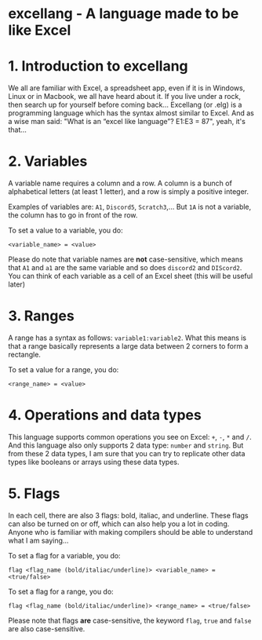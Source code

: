 # excellang - A language made to be like Excel

# 1. Introduction to excellang
We all are familiar with Excel, a spreadsheet app, even if it is in Windows, Linux or in Macbook, we all have heard about it. If you live under a rock, then search up for yourself before coming back...
Excellang (or .elg) is a programming language which has the syntax almost similar to Excel. And as a wise man said: "What is an “excel like language”? E1:E3 = 87", yeah, it's that...

# 2. Variables
A variable name requires a column and a row. A column is a bunch of alphabetical letters (at least 1 letter), and a row is simply a positive integer.

Examples of variables are: `A1`, `Discord5`, `Scratch3`,... But `1A` is not a variable, the column has to go in front of the row.

To set a value to a variable, you do:
```
<variable_name> = <value>
```

Please do note that variable names are **not** case-sensitive, which means that `A1` and `a1` are the same variable and so does `discord2` and `DIScord2`. You can think of each variable as a cell of an Excel sheet (this will be useful later)

# 3. Ranges
A range has a syntax as follows: `variable1:variable2`. What this means is that a range basically represents a large data between 2 corners to form a rectangle.

To set a value for a range, you do:
```
<range_name> = <value>
```

# 4. Operations and data types
This language supports common operations you see on Excel: `+`, `-`, `*` and `/`. And this language also only supports 2 data type: `number` and `string`. But from these 2 data types, I am sure that you can try to replicate other data types like booleans or arrays using these data types.

# 5. Flags
In each cell, there are also 3 flags: bold, italiac, and underline. These flags can also be turned on or off, which can also help you a lot in coding. Anyone who is familiar with making compilers should be able to understand what I am saying...

To set a flag for a variable, you do:
```
flag <flag_name (bold/italiac/underline)> <variable_name> = <true/false>
```

To set a flag for a range, you do:
```
flag <flag_name (bold/italiac/underline)> <range_name> = <true/false>
```

Please note that flags **are** case-sensitive, the keyword `flag`, `true` and `false` are also case-sensitive.